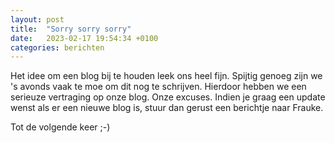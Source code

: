 ```yaml
---
layout: post
title:  "Sorry sorry sorry"
date:   2023-02-17 19:54:34 +0100
categories: berichten
---
```


Het idee om een blog bij te houden leek ons heel fijn. Spijtig genoeg zijn we 's avonds vaak te moe om dit nog te schrijven. Hierdoor hebben we een serieuze vertraging op onze blog. Onze excuses. Indien je graag een update wenst als er een nieuwe blog is, stuur dan gerust een berichtje naar Frauke. 

Tot de volgende keer ;-)


